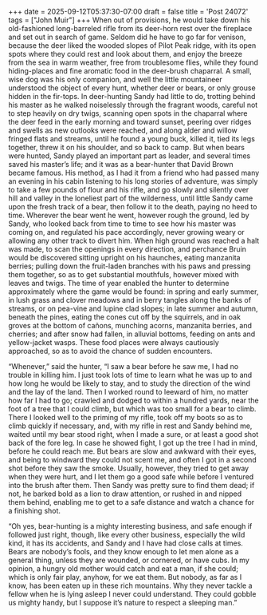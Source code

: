 +++
date = 2025-09-12T05:37:30-07:00
draft = false
title = 'Post 24072'
tags = ["John Muir"]
+++
When out of provisions, he would take down his old-fashioned long-barreled rifle from its deer-horn rest over the fireplace and set out in search of game. Seldom did he have to go far for venison, because the deer liked the wooded slopes of Pilot Peak ridge, with its open spots where they could rest and look about them, and enjoy the breeze from the sea in warm weather, free from troublesome flies, while they found hiding-places and fine aromatic food in the deer-brush chaparral. A small, wise dog was his only companion, and well the little mountaineer understood the object of every hunt, whether deer or bears, or only grouse hidden in the fir-tops. In deer-hunting Sandy had little to do, trotting behind his master as he walked noiselessly through the fragrant woods, careful not to step heavily on dry twigs, scanning open spots in the chaparral where the deer feed in the early morning and toward sunset, peering over ridges and swells as new outlooks were reached, and along alder and willow fringed flats and streams, until he found a young buck, killed it, tied its legs together, threw it on his shoulder, and so back to camp. But when bears were hunted, Sandy played an important part as leader, and several times saved his master’s life; and it was as a bear-hunter that David Brown became famous. His method, as I had it from a friend who had passed many an evening in his cabin listening to his long stories of adventure, was simply to take a few pounds of flour and his rifle, and go slowly and silently over hill and valley in the loneliest part of the wilderness, until little Sandy came upon the fresh track of a bear, then follow it to the death, paying no heed to time. Wherever the bear went he went, however rough the ground, led by Sandy, who looked back from time to time to see how his master was coming on, and regulated his pace accordingly, never growing weary or allowing any other track to divert him. When high ground was reached a halt was made, to scan the openings in every direction, and perchance Bruin would be discovered sitting upright on his haunches, eating manzanita berries; pulling down the fruit-laden branches with his paws and pressing them together, so as to get substantial mouthfuls, however mixed with leaves and twigs. The time of year enabled the hunter to determine approximately where the game would be found: in spring and early summer, in lush grass and clover meadows and in berry tangles along the banks of streams, or on pea-vine and lupine clad slopes; in late summer and autumn, beneath the pines, eating the cones cut off by the squirrels, and in oak groves at the bottom of cañons, munching acorns, manzanita berries, and cherries; and after snow had fallen, in alluvial bottoms, feeding on ants and yellow-jacket wasps. These food places were always cautiously approached, so as to avoid the chance of sudden encounters.

“Whenever,” said the hunter, “I saw a bear before he saw me, I had no trouble in killing him. I just took lots of time to learn what he was up to and how long he would be likely to stay, and to study the direction of the wind and the lay of the land. Then I worked round to leeward of him, no matter how far I had to go; crawled and dodged to within a hundred yards, near the foot of a tree that I could climb, but which was too small for a bear to climb. There I looked well to the priming of my rifle, took off my boots so as to climb quickly if necessary, and, with my rifle in rest and Sandy behind me, waited until my bear stood right, when I made a sure, or at least a good shot back of the fore leg. In case he showed fight, I got up the tree I had in mind, before he could reach me. But bears are slow and awkward with their eyes, and being to windward they could not scent me, and often I got in a second shot before they saw the smoke. Usually, however, they tried to get away when they were hurt, and I let them go a good safe while before I ventured into the brush after them. Then Sandy was pretty sure to find them dead; if not, he barked bold as a lion to draw attention, or rushed in and nipped them behind, enabling me to get to a safe distance and watch a chance for a finishing shot.

“Oh yes, bear-hunting is a mighty interesting business, and safe enough if followed just right, though, like every other business, especially the wild kind, it has its accidents, and Sandy and I have had close calls at times. Bears are nobody’s fools, and they know enough to let men alone as a general thing, unless they are wounded, or cornered, or have cubs. In my opinion, a hungry old mother would catch and eat a man, if she could; which is only fair play, anyhow, for we eat them. But nobody, as far as I know, has been eaten up in these rich mountains. Why they never tackle a fellow when he is lying asleep I never could understand. They could gobble us mighty handy, but I suppose it’s nature to respect a sleeping man.”
